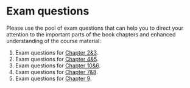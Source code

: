 # Exam questions

Please use the pool of exam questions that can help you to direct your attention to the important parts of the book chapters and enhanced understanding of the course material:

1. Exam questions for [Chapter 2&3](Exam_questions/Exam%20questions%201.pdf).
1. Exam questions for [Chapter 4&5](Exam_questions/Exam%20questions%202.pdf).
1. Exam questions for [Chapter 10&6](Exam_questions/Exam%20questions%203.pdf).
1. Exam questions for [Chapter 7&8](Exam_questions/Exam%20questions%204.pdf).
1. Exam questions for [Chapter 9](Exam_questions/Exam%20questions%205.pdf).
